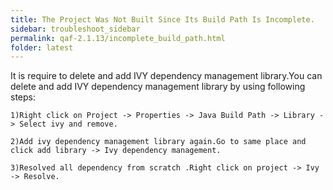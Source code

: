 ```yaml
---
title: The Project Was Not Built Since Its Build Path Is Incomplete.
sidebar: troubleshoot_sidebar
permalink: qaf-2.1.13/incomplete_build_path.html
folder: latest
---
```

It is require to delete and add IVY dependency management library.You can delete and add IVY dependency management library by using following steps: 

	1)Right click on Project -> Properties -> Java Build Path -> Library -> Select ivy and remove.

	2)Add ivy dependency management library again.Go to same place and click add library -> Ivy dependency management.

	3)Resolved all dependency from scratch .Right click on project -> Ivy -> Resolve.

 

 
